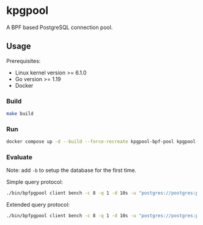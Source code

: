 # kpgpool

A BPF based PostgreSQL connection pool.

## Usage

Prerequisites:
- Linux kernel version >= 6.1.0
- Go version >= 1.19
- Docker

### Build

```bash
make build
```

### Run

```bash
docker compose up -d --build --force-recreate kpgpool-bpf-pool kpgpool-pool kpgpool-pgbouncer
```

### Evaluate

Note: add `-b` to setup the database for the first time.

Simple query protocol:

```bash
./bin/bpfpgpool client bench -c 8 -q 1 -d 10s -u "postgres://postgres:postgres@10.140.0.11:6432/postgres?sslmode=disable&default_query_exec_mode=simple_protocol"
```

Extended query protocol:

```bash
./bin/bpfpgpool client bench -c 8 -q 1 -d 10s -u "postgres://postgres:postgres@10.140.0.11:6432/postgres?sslmode=disable"
```
